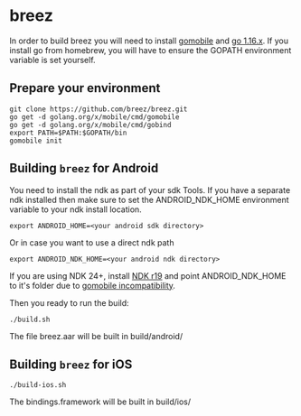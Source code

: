 # breez
In order to build breez you will need to install [gomobile](https://github.com/golang/go/wiki/Mobile) and [go 1.16.x](https://go.dev/dl/). If you install go from homebrew, you will have to ensure the GOPATH environment variable is set yourself.
## Prepare your environment
```
git clone https://github.com/breez/breez.git
go get -d golang.org/x/mobile/cmd/gomobile
go get -d golang.org/x/mobile/cmd/gobind
export PATH=$PATH:$GOPATH/bin
gomobile init
```

## Building `breez` for Android
You need to install the ndk as part of your sdk Tools.
If you have a separate ndk installed then make sure to set the ANDROID_NDK_HOME environment variable to your ndk install location.
```
export ANDROID_HOME=<your android sdk directory>
```
Or in case you want to use a direct ndk path
```
export ANDROID_NDK_HOME=<your android ndk directory>
```
If you are using NDK 24+, install [NDK r19](https://github.com/android/ndk/wiki/Unsupported-Downloads#r19c) and point ANDROID_NDK_HOME to it's folder due to [gomobile incompatibility](https://github.com/golang/go/issues/35030).

Then you ready to run the build:
```
./build.sh
```
The file breez.aar will be built in build/android/
## Building `breez` for iOS
```
./build-ios.sh
```
The bindings.framework will be built in build/ios/
